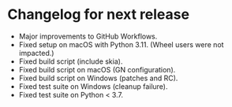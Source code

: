 <!-- SPDX-FileCopyrightText: 2022 geisserml <geisserml@gmail.com> -->
<!-- SPDX-License-Identifier: CC-BY-4.0 -->

<!-- List character: dash (-) -->

# Changelog for next release
- Major improvements to GitHub Workflows.
- Fixed setup on macOS with Python 3.11. (Wheel users were not impacted.)
- Fixed build script (include skia).
- Fixed build script on macOS (GN configuration).
- Fixed build script on Windows (patches and RC).
- Fixed test suite on Windows (cleanup failure).
- Fixed test suite on Python < 3.7.
